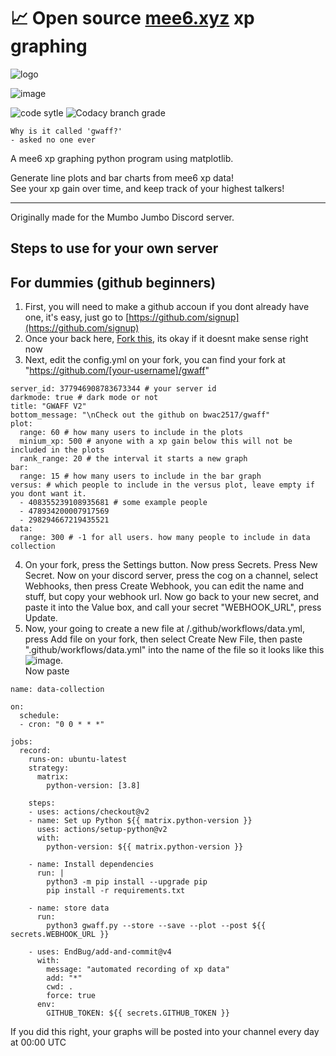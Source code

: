 # 📈 Open source [mee6.xyz](https://mee6.xyz/) xp graphing 
![logo](https://raw.githubusercontent.com/bwac2517/gwaff/master/assets/logo.png)

![image](https://i.imgur.com/mFQKdG0.png "Demo image")

![code sytle](https://img.shields.io/badge/code%20style-black-black?style=flat-square) ![Codacy branch grade](https://img.shields.io/codacy/grade/ca5609bf92774f9ea1d6b55cbea6dfed/master?style=flat-square)

`Why is it called 'gwaff?'`  
`- asked no one ever`

A mee6 xp graphing python program using matplotlib.

Generate line plots and bar charts from mee6 xp data!  
See your xp gain over time, and keep track of your highest talkers!

---

Originally made for the Mumbo Jumbo Discord server.

## Steps to use for your own server
## For dummies (github beginners)
1. First, you will need to make a github accoun if you dont already have one, it's easy, just go to [https://github.com/signup](https://github.com/signup)
2. Once your back here, [Fork this](https://github.com/bwac2517/gwaff/fork), its okay if it doesnt make sense right now  
3. Next, edit the config.yml on your fork, you can find your fork at "https://github.com/[your-username]/gwaff"
```
server_id: 377946908783673344 # your server id
darkmode: true # dark mode or not
title: "GWAFF V2"
bottom_message: "\nCheck out the github on bwac2517/gwaff"
plot:
  range: 60 # how many users to include in the plots
  minium_xp: 500 # anyone with a xp gain below this will not be included in the plots
  rank_range: 20 # the interval it starts a new graph
bar:
  range: 15 # how many users to include in the bar graph
versus: # which people to include in the versus plot, leave empty if you dont want it.
  - 408355239108935681 # some example people
  - 478934200007917569
  - 298294667219435521
data:
  range: 300 # -1 for all users. how many people to include in data collection
```
4. On your fork, press the Settings button. Now press Secrets. Press New Secret. Now on your discord server, press the cog on a channel, select Webhooks, then press Create Webhook, you can edit the name and stuff, but copy your webhook url. Now go back to your new secret, and paste it into the Value box, and call your secret "WEBHOOK_URL", press Update.
5. Now, your going to create a new file at /.github/workflows/data.yml, press Add file on your fork, then select Create New File, then paste ".github/workflows/data.yml" into the name of the file so it looks like this ![image](https://i.imgur.com/yExkeXO.png).  
Now paste
```
name: data-collection

on:
  schedule:    
  - cron: "0 0 * * *"
  
jobs:
  record:
    runs-on: ubuntu-latest
    strategy:
      matrix:
        python-version: [3.8]

    steps:
    - uses: actions/checkout@v2
    - name: Set up Python ${{ matrix.python-version }}
      uses: actions/setup-python@v2
      with:
        python-version: ${{ matrix.python-version }}

    - name: Install dependencies
      run: |
        python3 -m pip install --upgrade pip
        pip install -r requirements.txt
    
    - name: store data
      run:
        python3 gwaff.py --store --save --plot --post ${{ secrets.WEBHOOK_URL }}

    - uses: EndBug/add-and-commit@v4
      with:
        message: "automated recording of xp data"
        add: "*"
        cwd: .
        force: true
      env:
        GITHUB_TOKEN: ${{ secrets.GITHUB_TOKEN }}
```
If you did this right, your graphs will be posted into your channel every day at 00:00 UTC
